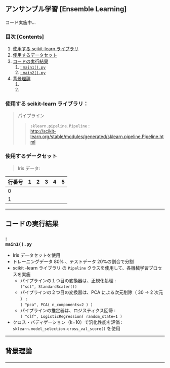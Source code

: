 ## アンサンブル学習 [Ensemble Learning]

コード実施中...

### 目次 [Contents]

1. [使用する scikit-learn ライブラリ](#使用するライブラリ)
1. [使用するデータセット](#使用するデータセット)
1. [コードの実行結果](#コードの実行結果)
    1. [ : `main1().py`](#)
    1. [ : `main2().py`](#)
1. [背景理論](#背景理論)
    1. [](#)
    1. [](#)

<a name="#使用するライブラリ"></a>

### 使用する scikit-learn ライブラリ：

> パイプライン
>> `sklearn.pipeline.Pipeline` :</br>
http://scikit-learn.org/stable/modules/generated/sklearn.pipeline.Pipeline.html


<a name="#使用するデータセット"></a>

### 使用するデータセット

> Iris データ:</br>
>>

|行番号|1|2|3|4|5|
|---|---|---|---|---|---|
|0||||||
|1||||||

---

<a name="#コードの実行結果"></a>

## コードの実行結果

<a name="#"></a>

###  : </br> `main1().py`

- Iris データセットを使用
- トレーニングデータ 80% 、テストデータ 20%の割合で分割
- scikit -learn ライブラリ の `Pipeline` クラスを使用して、各機械学習プロセスを実施
  - パイプラインの１つ目の変換器は、正規化処理 : </br>`("scl", StandardScaler())`
  - パイプラインの２つ目の変換器は、PCA による次元削除（ 30 → 2 次元 ） : </br>`( "pca", PCA( n_components=2 ) )`
  - パイプラインの推定器は、ロジスティクス回帰 : </br>`( "clf", LogisticRegression( random_state=1 )`
- クロス・バディゲーション（k=10）で汎化性能を評価 : </br>`sklearn.model_selection.cross_val_score()` を使用

 
---

<a name="#背景理論"></a>

## 背景理論

<a name="#"></a>

### 


*    *    *

<a name="#"></a>

### 